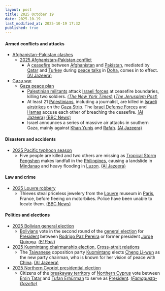 ```yaml
---
layout: post
title: 2025 October 19
date: 2025-10-19
last_modified_at: 2025-10-19 17:32
published: true
---
```



#### Armed conflicts and attacks

* [Afghanistan–Pakistan clashes](https://en.wikipedia.org/wiki/Afghanistan%E2%80%93Pakistan_clashes_%282024%E2%80%93present%29 "Afghanistan–Pakistan clashes (2024–present)")
  * [2025 Afghanistan–Pakistan conflict](https://en.wikipedia.org/wiki/2025_Afghanistan%E2%80%93Pakistan_conflict "2025 Afghanistan–Pakistan conflict")
    * A [ceasefire](https://en.wikipedia.org/wiki/Ceasefire "Ceasefire") between [Afghanistan](https://en.wikipedia.org/wiki/Afghanistan "Afghanistan") and [Pakistan](https://en.wikipedia.org/wiki/Pakistan "Pakistan"), mediated by [Qatar](https://en.wikipedia.org/wiki/Qatar "Qatar") and [Turkey](https://en.wikipedia.org/wiki/Turkey "Turkey") during [peace talks](https://en.wikipedia.org/wiki/Peace_process "Peace process") in [Doha](https://en.wikipedia.org/wiki/Doha "Doha"), comes in to effect. [(Al Jazeera)](https://www.aljazeera.com/news/2025/10/19/afghanistan-pakistan-agree-to-immediate-ceasefire-after-talks-in-doha)
* [Gaza war](https://en.wikipedia.org/wiki/Gaza_war "Gaza war")
  * [Gaza peace plan](https://en.wikipedia.org/wiki/Gaza_peace_plan "Gaza peace plan")
    * [Palestinian militants](https://en.wikipedia.org/wiki/Palestinian_militant "Palestinian militant") attack [Israeli forces](https://en.wikipedia.org/wiki/Israeli_forces "Israeli forces") at ceasefire boundaries, killing two soldiers. [(*The New York Times*)](https://www.nytimes.com/2025/10/19/world/middleeast/israel-gaza-ceasefire.html) [(*The Jerusalem Post*)](https://www.jpost.com/israel-news/defense-news/article-870957)
    * At least 21 [Palestinians](https://en.wikipedia.org/wiki/Palestinians "Palestinians"), including a journalist, are killed in [Israeli](https://en.wikipedia.org/wiki/Israel "Israel") [airstrikes](https://en.wikipedia.org/wiki/Airstrike "Airstrike") on the [Gaza Strip](https://en.wikipedia.org/wiki/Gaza_Strip "Gaza Strip"). The [Israel Defense Forces](https://en.wikipedia.org/wiki/Israel_Defense_Forces "Israel Defense Forces") and [Hamas](https://en.wikipedia.org/wiki/Hamas "Hamas") accuse each other of breaching the ceasefire. [(Al Jazeera)](https://www.aljazeera.com/news/liveblog/2025/10/19/live-israel-continues-deadly-attacks-on-gaza-closes-rafah-crossing) [(BBC News)](https://www.bbc.com/news/live/c2kpx7yyq9pt)
    * Israel announces a series of massive air attacks in southern Gaza, mainly against [Khan Yunis](https://en.wikipedia.org/wiki/Khan_Yunis "Khan Yunis") and [Rafah](https://en.wikipedia.org/wiki/Rafah "Rafah"). [(Al Jazeera)](https://www.aljazeera.com/news/liveblog/2025/10/19/live-israel-continues-deadly-attacks-on-gaza-closes-rafah-crossing?update=4045622)

#### Disasters and accidents

* [2025 Pacific typhoon season](https://en.wikipedia.org/wiki/2025_Pacific_typhoon_season "2025 Pacific typhoon season")
  * Five people are killed and two others are missing as [Tropical Storm Fengshen](https://en.wikipedia.org/wiki/2025_Pacific_typhoon_season#Tropical_Storm_Fengshen_(Ramil) "2025 Pacific typhoon season") makes landfall in the [Philippines](https://en.wikipedia.org/wiki/Philippines "Philippines"), causing a landslide in [Mindanao](https://en.wikipedia.org/wiki/Mindanao "Mindanao") and heavy flooding in [Luzon](https://en.wikipedia.org/wiki/Luzon "Luzon"). [(Al Jazeera)](https://www.aljazeera.com/news/2025/10/19/five-dead-two-missing-as-tropical-storm-fengshen-soaks-philippines)

#### Law and crime

* [2025 Louvre robbery](https://en.wikipedia.org/wiki/2025_Louvre_robbery "2025 Louvre robbery")
  * Thieves steal priceless jewelery from the [Louvre](https://en.wikipedia.org/wiki/Louvre "Louvre") museum in [Paris](https://en.wikipedia.org/wiki/Paris "Paris"), France, before fleeing on motorbikes. Police have been unable to locate them. [(BBC News)](https://www.bbc.com/news/articles/c78z53v43g1o)

#### Politics and elections

* [2025 Bolivian general election](https://en.wikipedia.org/wiki/2025_Bolivian_general_election "2025 Bolivian general election")
  * [Bolivians](https://en.wikipedia.org/wiki/Bolivians "Bolivians") vote in the second round of the [general election](https://en.wikipedia.org/wiki/General_election "General election") for [President](https://en.wikipedia.org/wiki/President_of_Bolivia "President of Bolivia") between [Rodrigo Paz Pereira](https://en.wikipedia.org/wiki/Rodrigo_Paz_Pereira "Rodrigo Paz Pereira") or former president [Jorge Quiroga](https://en.wikipedia.org/wiki/Jorge_Quiroga "Jorge Quiroga"). [(*El País*)](https://elpais.com/america/2025-10-19/bolivia-cambia-de-ciclo-en-una-segunda-vuelta-electoral-entre-dos-candidatos-de-derecha.html)
* [2025 Kuomintang chairmanship election](https://en.wikipedia.org/wiki/2025_Kuomintang_chairmanship_election "2025 Kuomintang chairmanship election"), [Cross-strait relations](https://en.wikipedia.org/wiki/Cross-strait_relations "Cross-strait relations")
  * The [Taiwanese](https://en.wikipedia.org/wiki/Taiwan "Taiwan") opposition party [Kuomintang](https://en.wikipedia.org/wiki/Kuomintang "Kuomintang") elects [Cheng Li-wun](https://en.wikipedia.org/wiki/Cheng_Li-wun "Cheng Li-wun") as the new party chairman, who is known for her vision of peace with [China](https://en.wikipedia.org/wiki/China "China"). [(Al Jazeera)](https://www.aljazeera.com/news/2025/10/19/taiwan-opposition-elects-new-leader-who-wants-peace-with-china)
* [2025 Northern Cypriot presidential election](https://en.wikipedia.org/wiki/2025_Northern_Cypriot_presidential_election "2025 Northern Cypriot presidential election")
  * Citizens of the [breakaway territory](https://en.wikipedia.org/wiki/Breakaway_territory "Breakaway territory") of [Northern Cyprus](https://en.wikipedia.org/wiki/Northern_Cyprus "Northern Cyprus") vote between [Ersin Tatar](https://en.wikipedia.org/wiki/Ersin_Tatar "Ersin Tatar") and [Tufan Erhürman](https://en.wikipedia.org/wiki/Tufan_Erh%C3%BCrman "Tufan Erhürman") to serve as [President](https://en.wikipedia.org/wiki/President_of_Northern_Cyprus "President of Northern Cyprus"). [(*Famagusta-Gazette*)](https://famagusta-gazette.com/cyprus-turkish-cypriots-vote-in-first-round-of-leadership-election-in-breakaway-north/)
